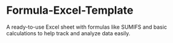 # Formula-Excel-Template
A ready-to-use Excel sheet with formulas like SUMIFS and basic calculations to help track and analyze data easily.

